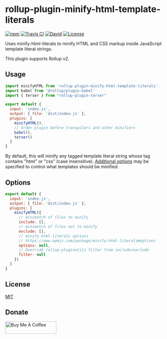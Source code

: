 # rollup-plugin-minify-html-template-literals

[![npm](https://img.shields.io/npm/v/rollup-plugin-minify-html-template-literals.svg?style=flat-square)](https://www.npmjs.com/package/rollup-plugin-minify-html-template-literals)
[![Travis CI](https://img.shields.io/travis/com/exuanbo/rollup-plugin-minify-html-template-literals/master.svg?style=flat-square)](https://travis-ci.com/github/exuanbo/rollup-plugin-minify-html-template-literals)
[![David](https://img.shields.io/david/exuanbo/rollup-plugin-minify-html-template-literals.svg?style=flat-square)](https://david-dm.org/exuanbo/rollup-plugin-minify-html-template-literals)
[![License](https://img.shields.io/github/license/exuanbo/rollup-plugin-minify-html-template-literals.svg?style=flat-square)](https://github.com/exuanbo/rollup-plugin-minify-html-template-literals/blob/master/LICENSE)

Uses minify-html-literals to minify HTML and CSS markup inside JavaScript template literal strings.

This plugin supports Rollup v2.

## Usage

```js
import minifyHTML from 'rollup-plugin-minify-html-template-literals'
import babel from '@rollup/plugin-babel'
import { terser } from "rollup-plugin-terser"

export default {
  input: 'index.js',
  output: { file: 'dist/index.js' },
  plugins: [
    minifyHTML(),
    // Order plugin before transpilers and other minifiers
    babel(),
    terser()
  ]
}
```

By default, this will minify any tagged template literal string whose tag contains "html" or "css" (case insensitive). [Additional options](https://www.npmjs.com/package/minify-html-literals#options) may be specified to control what templates should be minified.

## Options

```js
export default {
  input: 'index.js',
  output: { file: 'dist/index.js' },
  plugins: [
    minifyHTML({
      // minimatch of files to minify
      include: [],
      // minimatch of files not to minify
      exclude: [],
      // minify-html-literals options
      // https://www.npmjs.com/package/minify-html-literals#options
      options: null,
      // Override rollup-pluginutils filter from include/exclude
      filter: null
    })
  ]
}
```

## License

[MIT](https://github.com/exuanbo/rollup-plugin-minify-html-template-literals/blob/master/LICENSE)

## Donate

<a href="https://www.buymeacoffee.com/exuanbo" target="_blank"><img src="https://cdn.buymeacoffee.com/buttons/lato-orange.png" alt="Buy Me A Coffee" height="38.25px" width="162.75px"></a>
